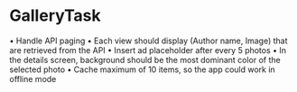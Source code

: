 # GalleryTask

• Handle API paging
• Each view should display (Author name, Image) that are retrieved from the API
• Insert ad placeholder after every 5 photos
• In the details screen, background should be the most dominant color of the selected photo
• Cache maximum of 10 items, so the app could work in offline mode
